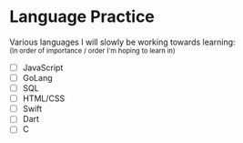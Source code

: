 # Language Practice
Various languages I will slowly be working towards learning:<br />
<sub>(In order of importance / order I'm hoping to learn in)<sub>

- [ ] JavaScript<br />
- [ ] GoLang<br />
- [ ] SQL<br />
- [ ] HTML/CSS<br />
- [ ] Swift<br />
- [ ] Dart<br />
- [ ] C<br />
